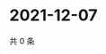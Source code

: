 # 2021-12-07

共 0 条

<!-- BEGIN WEIBO -->
<!-- 最后更新时间 Tue Dec 07 2021 15:14:36 GMT+0800 (China Standard Time) -->

<!-- END WEIBO -->

